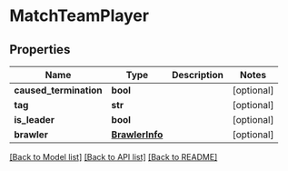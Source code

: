 # MatchTeamPlayer

## Properties
Name | Type | Description | Notes
------------ | ------------- | ------------- | -------------
**caused_termination** | **bool** |  | [optional] 
**tag** | **str** |  | [optional] 
**is_leader** | **bool** |  | [optional] 
**brawler** | [**BrawlerInfo**](BrawlerInfo.md) |  | [optional] 

[[Back to Model list]](../README.md#documentation-for-models) [[Back to API list]](../README.md#documentation-for-api-endpoints) [[Back to README]](../README.md)

